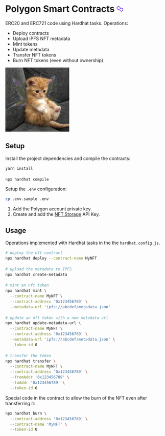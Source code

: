 # Polygon Smart Contracts <img src=".docs/polygon.png" width=20 />

ERC20 and ERC721 code using Hardhat tasks. Operations:

- Deploy contracts
- Upload IPFS NFT metadata
- Mint tokens
- Update metadata
- Transfer NFT tokens
- Burn NFT tokens (even without ownership)

<img src="assets/kitty.png" width=200/>

## Setup

Install the project dependencies and compile the contracts:

```sh
yarn install

npx hardhat compile
```

Setup the `.env` configuration:

```sh
cp .env.sample .env
```

1. Add the Polygon account private key.
2. Create and add the [NFT.Storage](https://nft.storage/) API Key.

## Usage

Operations implemented with Hardhat tasks in the the `hardhat.config.js`.

```sh
# deploy the nft contract
npx hardhat deploy --contract-name MyNFT

# upload the metadata to IPFS
npx hardhat create-metadata

# mint an nft token
npx hardhat mint \
  --contract-name MyNFT \
  --contract-address '0x123456789' \
  --metadata-url 'ipfs://abcdef/metadata.json'

# update an nft token with a new metadata url
npx hardhat update-metadata-url \
  --contract-name MyNFT \
  --contract-address '0x123456789' \
  --metadata-url 'ipfs://abcdef/metadata.json' \
  --token-id 0

# transfer the token
npx hardhat transfer \
  --contract-name MyNFT \
  --contract-address '0x123456789' \
  --fromAddr '0x123456789' \
  --toAddr '0x123456789' \
  --token-id 0
```

Special code in the contract to allow the burn of the NFT even after transferring it:

```sh
npx hardhat burn \
  --contract-address '0x123456789' \
  --contract-name 'MyNFT' \
  --token-id 0
```
